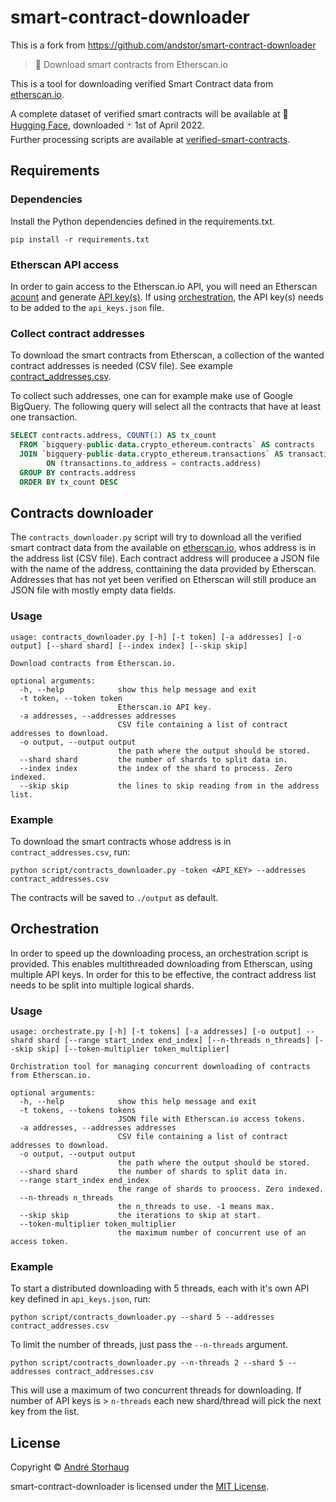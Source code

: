 
# smart-contract-downloader

This is a fork from https://github.com/andstor/smart-contract-downloader

> 💾 Download smart contracts from Etherscan.io

This is a tool for downloading verified Smart Contract data from [etherscan.io](https://etherscan.io).

A complete dataset of verified smart contracts will be available at 🤗 [Hugging Face](https://huggingface.co/datasets/andstor/smart_contracts), downloaded :black_joker: 1st of April 2022.  
Further processing scripts are available at [verified-smart-contracts](https://github.com/andstor/verified-smart-contracts).

## Requirements
### Dependencies
Install the Python dependencies defined in the requirements.txt.
```shell
pip install -r requirements.txt
```

### Etherscan API access
In order to gain access to the Etherscan.io API, you will need an Etherscan [acount](https://docs.etherscan.io/getting-started/creating-an-account) and generate [API key(s)](https://docs.etherscan.io/getting-started/viewing-api-usage-statistics). If using [orchestration](#orchestration), the API key(s) needs to be added to the `api_keys.json` file.

### Collect contract addresses
To download the smart contracts from Etherscan, a collection of the wanted contract addresses is needed (CSV file). See example [contract_addresses.csv](https://huggingface.co/datasets/andstor/smart_contracts/blob/main/contract_addresses.csv).

To collect such addresses, one can for example make use of Google BigQuery. The following query will select all the contracts that have at least one transaction.

```sql
SELECT contracts.address, COUNT(1) AS tx_count
  FROM `bigquery-public-data.crypto_ethereum.contracts` AS contracts
  JOIN `bigquery-public-data.crypto_ethereum.transactions` AS transactions 
        ON (transactions.to_address = contracts.address)
  GROUP BY contracts.address
  ORDER BY tx_count DESC
```

## Contracts downloader
The `contracts_downloader.py` script will try to download all the verified smart contract data from the available on [etherscan.io](https://etherscan.io), whos address is in the address list (CSV file). Each contract address will producee a JSON file with the name of the address, conttaining the data provided by Etherscan. Addresses that has not yet been verified on Etherscan will still produce an JSON file with mostly empty data fields.

### Usage

```script
usage: contracts_downloader.py [-h] [-t token] [-a addresses] [-o output] [--shard shard] [--index index] [--skip skip]

Download contracts from Etherscan.io.

optional arguments:
  -h, --help            show this help message and exit
  -t token, --token token
                        Etherscan.io API key.
  -a addresses, --addresses addresses
                        CSV file containing a list of contract addresses to download.
  -o output, --output output
                        the path where the output should be stored.
  --shard shard         the number of shards to split data in.
  --index index         the index of the shard to process. Zero indexed.
  --skip skip           the lines to skip reading from in the address list.
```

### Example
To download the smart contracts whose address is in `contract_addresses.csv`, run:
```
python script/contracts_downloader.py -token <API_KEY> --addresses contract_addresses.csv
```
The contracts will be saved to `./output` as default.

## Orchestration
In order to speed up the downloading process, an orchestration script is provided. This enables multithreaded downloading from Etherscan, using multiple API keys. In order for this to be effective, the contract address list needs to be split into multiple logical shards.

### Usage
```script
usage: orchestrate.py [-h] [-t tokens] [-a addresses] [-o output] --shard shard [--range start_index end_index] [--n-threads n_threads] [--skip skip] [--token-multiplier token_multiplier]

Orchistration tool for managing concurrent downloading of contracts from Etherscan.io.

optional arguments:
  -h, --help            show this help message and exit
  -t tokens, --tokens tokens
                        JSON file with Etherscan.io access tokens.
  -a addresses, --addresses addresses
                        CSV file containing a list of contract addresses to download.
  -o output, --output output
                        the path where the output should be stored.
  --shard shard         the number of shards to split data in.
  --range start_index end_index
                        the range of shards to proocess. Zero indexed.
  --n-threads n_threads
                        the n_threads to use. -1 means max.
  --skip skip           the iterations to skip at start.
  --token-multiplier token_multiplier
                        the maximum number of concurrent use of an access token.
```
### Example

To start a distributed downloading with 5 threads, each with it's own API key defined in `api_keys.json`, run:
```
python script/contracts_downloader.py --shard 5 --addresses contract_addresses.csv
```

To limit the number of threads, just pass the `--n-threads` argument.
```
python script/contracts_downloader.py --n-threads 2 --shard 5 --addresses contract_addresses.csv
```
This will use a maximum of two concurrent threads for downloading. If number of API keys is > `n-threads` each new shard/thread will pick the next key from the list.

## License

Copyright © [André Storhaug](https://github.com/andstor)

smart-contract-downloader is licensed under the [MIT License](https://github.com/andstor/smart-contract-downloader/blob/main/LICENSE).  
